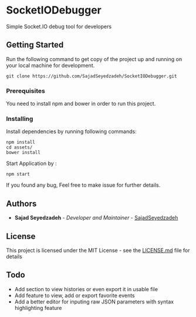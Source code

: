 
# SocketIODebugger

Simple Socket.IO debug tool for developers

## Getting Started

Run the following command to get copy of the project up and running on your local machine for development.

```
git clone https://github.com/SajadSeyedzadeh/SocketIODebugger.git
```

### Prerequisites

You need to install npm and bower in order to run this project.


### Installing

Install dependencies by running following commands:
```
npm install
cd assets/
bower install
```
Start Application by :
```
npm start
```
If you found any bug, Feel free to make issue for further details.




## Authors

* **Sajad Seyedzadeh** - *Developer and Maintainer* - [SajadSeyedzadeh](https://github.com/SajadSeyedzadeh)


## License

This project is licensed under the MIT License - see the [LICENSE.md](LICENSE.md) file for details

## Todo

* Add section to view histories or even export it in usable file
* Add feature to view, add or export favorite events
* Add a better editor for inputing raw JSON parameters with syntax highlighting feature 
